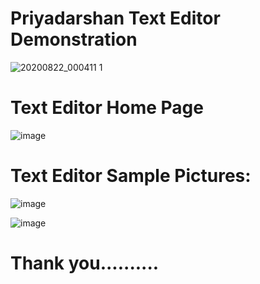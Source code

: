 # Priyadarshan Text Editor Demonstration
![20200822_000411 1](https://user-images.githubusercontent.com/62868878/90923729-cd65de80-e40b-11ea-91b7-ae910a1d69c3.gif)


# Text Editor Home Page
![image](https://user-images.githubusercontent.com/62868878/90923028-99d68480-e40a-11ea-94f0-68640e41fb93.png)


# Text Editor Sample Pictures:

![image](https://user-images.githubusercontent.com/62868878/90922975-7e6b7980-e40a-11ea-9aa4-92a73fc64f8a.png)

![image](https://user-images.githubusercontent.com/62868878/90923184-d7d3a880-e40a-11ea-8a14-49f25b604f9a.png)

# Thank you..........
